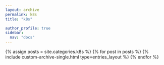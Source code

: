```yaml
---
layout: archive
permalink: k8s
title: "k8s"

author_profile: true
sidebar:
  nav: "docs"
---
```


{% assign posts = site.categories.k8s %}
{% for post in posts %}
  {% include custom-archive-single.html type=entries_layout %}
{% endfor %}